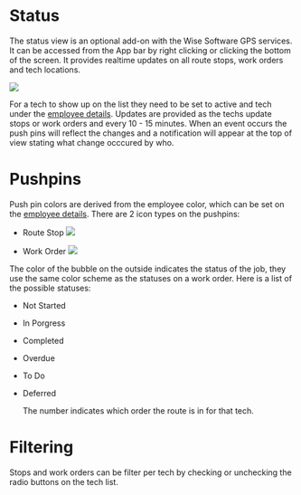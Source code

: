 # Status

The status view is an optional add-on with the Wise Software GPS services. It can be accessed from the App bar by right clicking or clicking the bottom of the screen. It provides realtime updates on all route stops, work orders and tech locations. 

![](https://wiselibrary.blob.core.windows.net/docs/Windows/StatusView.png)

For a tech to show up on the list they need to be set to active and tech under the [employee details](https://docs.wisesoftwareinc.com/enterprise/employees/details). Updates are provided as the techs update stops or work orders and every 10 - 15 minutes. When an event occurs the push pins will reflect the changes and a notification will appear at the top of view stating what change occcured by who.


# Pushpins
Push pin colors are derived from the employee color, which can be set on the [employee details](https://docs.wisesoftwareinc.com/enterprise/employees/details). There are 2 icon types on the pushpins:

  - Route Stop     ![](https://wiselibrary.blob.core.windows.net/docs/Windows/RoutePushPin.png)
    
  - Work Order     ![](https://wiselibrary.blob.core.windows.net/docs/Windows/WorkPushPin.png)

The color of the bubble on the outside indicates the status of the job, they use the same color scheme as the statuses on a work order. Here is a list of the possible statuses:

- Not Started
- In Porgress
- Completed
- Overdue
- To Do
- Deferred

  The number indicates which order the route is in for that tech.

# Filtering

Stops and work orders can be filter per tech by checking or unchecking the radio buttons on the tech list.
